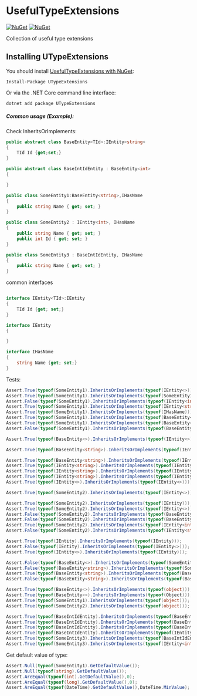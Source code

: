 # UsefulTypeExtensions

[![NuGet](https://img.shields.io/nuget/dt/UTypeExtensions.svg)](https://www.nuget.org/packages/UTypeExtensions/) 
[![NuGet](https://img.shields.io/nuget/vpre/UTypeExtensions.svg)](https://www.nuget.org/packages/UTypeExtensions/)

Collection of useful type extensions

## Installing UTypeExtensions

You should install [UsefulTypeExtensions with NuGet](https://www.nuget.org/packages/UTypeExtensions):

    Install-Package UTypeExtensions
    
Or via the .NET Core command line interface:

    dotnet add package UTypeExtensions


##### Common usage (Example):

Check InheritsOrImplements:

```cs 
public abstract class BaseEntity<TId>:IEntity<string>
{
    TId Id {get;set;}
}

public abstract class BaseIntIdEntity : BaseEntity<int>
{

}

public class SomeEntity1:BaseEntity<string>,IHasName
{
    public string Name { get; set; }
}

public class SomeEntity2 : IEntity<int>, IHasName
{
    public string Name { get; set; }
    public int Id { get; set; }
}

public class SomeEntity3 : BaseIntIdEntity, IHasName
{
    public string Name { get; set; }
}


```
common interfaces
```cs

interface IEntity<TId>:IEntity
{
    TId Id {get; set;}
}

interface IEntity
{

}

interface IHasName
{
    string Name {get; set;}
}

```

Tests:

```cs
Assert.True(typeof(SomeEntity1).InheritsOrImplements(typeof(IEntity<>)));
Assert.True(typeof(SomeEntity1).InheritsOrImplements(typeof(SomeEntity1)));
Assert.False(typeof(SomeEntity1).InheritsOrImplements(typeof(IEntity<int>)));
Assert.True(typeof(SomeEntity1).InheritsOrImplements(typeof(IEntity<string>))); 
Assert.True(typeof(SomeEntity1).InheritsOrImplements(typeof(IHasName)));
Assert.True(typeof(SomeEntity1).InheritsOrImplements(typeof(BaseEntity<>)));
Assert.True(typeof(SomeEntity1).InheritsOrImplements(typeof(BaseEntity<string>)));
Assert.False(typeof(SomeEntity1).InheritsOrImplements(typeof(BaseEntity<int>)));

Assert.True(typeof(BaseEntity<>).InheritsOrImplements(typeof(IEntity<>)));

Assert.True(typeof(BaseEntity<string>).InheritsOrImplements(typeof(IEntity<string>)));

Assert.True(typeof(BaseEntity<string>).InheritsOrImplements(typeof(IEntity<>)));
Assert.True(typeof(IEntity<string>).InheritsOrImplements(typeof(IEntity<>)));
Assert.True(typeof(IEntity<string>).InheritsOrImplements(typeof(IEntity)));
Assert.True(typeof(IEntity<string>).InheritsOrImplements(typeof(IEntity<string>)));
Assert.True(typeof(IEntity<>).InheritsOrImplements(typeof(IEntity<>)));

Assert.True(typeof(SomeEntity2).InheritsOrImplements(typeof(IEntity<>)));

Assert.True(typeof(SomeEntity2).InheritsOrImplements(typeof(IEntity)));
Assert.True(typeof(SomeEntity2).InheritsOrImplements(typeof(IEntity<>)));
Assert.False(typeof(SomeEntity2).InheritsOrImplements(typeof(BaseEntity<>)));
Assert.False(typeof(SomeEntity2).InheritsOrImplements(typeof(BaseEntity<int>)));
Assert.True(typeof(SomeEntity2).InheritsOrImplements(typeof(IEntity<int>)));
Assert.False(typeof(SomeEntity2).InheritsOrImplements(typeof(IEntity<string>)));

Assert.True(typeof(IEntity).InheritsOrImplements(typeof(IEntity)));
Assert.False(typeof(IEntity).InheritsOrImplements(typeof(IEntity<>)));
Assert.True(typeof(IEntity<>).InheritsOrImplements(typeof(IEntity)));

Assert.False(typeof(BaseEntity<>).InheritsOrImplements(typeof(SomeEntity1)));
Assert.False(typeof(BaseEntity<string>).InheritsOrImplements(typeof(SomeEntity1)));
Assert.True(typeof(BaseEntity<string>).InheritsOrImplements(typeof(BaseEntity<>)));
Assert.False(typeof(BaseEntity<string>).InheritsOrImplements(typeof(BaseEntity<int>)));

Assert.True(typeof(BaseEntity<>).InheritsOrImplements(typeof(object)));
Assert.True(typeof(BaseEntity<>).InheritsOrImplements(typeof(Object)));
Assert.True(typeof(SomeEntity1).InheritsOrImplements(typeof(object)));
Assert.True(typeof(SomeEntity2).InheritsOrImplements(typeof(object)));

Assert.True(typeof(BaseIntIdEntity).InheritsOrImplements(typeof(BaseEntity<>)));
Assert.True(typeof(BaseIntIdEntity).InheritsOrImplements(typeof(BaseEntity<int>)));
Assert.True(typeof(BaseIntIdEntity).InheritsOrImplements(typeof(BaseIntIdEntity)));
Assert.True(typeof(BaseIntIdEntity).InheritsOrImplements(typeof(IEntity<int>)));
Assert.True(typeof(SomeEntity3).InheritsOrImplements(typeof(BaseIntIdEntity)));
Assert.True(typeof(SomeEntity3).InheritsOrImplements(typeof(IEntity<int>)));

```

Get default value of type:
```cs
Assert.Null(typeof(SomeEntity1).GetDefaultValue());
Assert.Null(typeof(string).GetDefaultValue());
Assert.AreEqual(typeof(int).GetDefaultValue(),0);
Assert.AreEqual(typeof(long).GetDefaultValue(),0);
Assert.AreEqual(typeof(DateTime).GetDefaultValue(),DateTime.MinValue);

```
